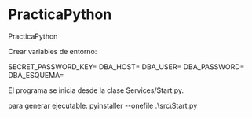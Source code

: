 # PracticaPython
PracticaPython

Crear variables de entorno:

SECRET_PASSWORD_KEY=
DBA_HOST=
DBA_USER=
DBA_PASSWORD=
DBA_ESQUEMA=

El programa se inicia desde la clase Services/Start.py.

para generar ejecutable: pyinstaller --onefile .\src\Start.py

